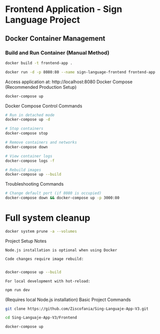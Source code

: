 # Frontend Application - Sign Language Project

## Docker Container Management

### Build and Run Container (Manual Method)
```bash
docker build -t frontend-app .
```
```bash
docker run -d -p 8080:80 --name sign-language-frontend frontend-app
```
Access application at: http://localhost:8080
Docker Compose (Recommended Production Setup)
```bash
docker-compose up
```
Docker Compose Control Commands
```bash
# Run in detached mode
docker-compose up -d
```
```bash
# Stop containers
docker-compose stop
```
```bash
# Remove containers and networks
docker-compose down
```
```bash
# View container logs
docker-compose logs -f
```
```bash
# Rebuild images
docker-compose up --build
```
Troubleshooting Commands
```bash
# Change default port (if 8080 is occupied)
docker-compose down && docker-compose up -p 3000:80
```
# Full system cleanup
```bash
docker system prune -a --volumes
```
Project Setup Notes

    Node.js installation is optional when using Docker

    Code changes require image rebuild:

```bash

docker-compose up --build
```
    For local development with hot-reload:

```bash
npm run dev
```
(Requires local Node.js installation)
Basic Project Commands
```bash
git clone https://github.com/Ziscofania/Sing-Languaje-App-V3.git
```
```bash
cd Sing-Languaje-App-V3/Frontend
```
```bash
docker-compose up
```